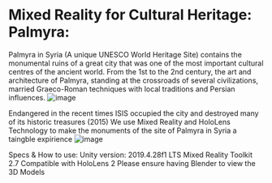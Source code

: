 # Mixed Reality for Cultural Heritage: Palmyra:

Palmyra in Syria (A unique UNESCO World Heritage Site) contains the monumental ruins of a great city that was one of the most important cultural centres of the ancient world. From the 1st to the 2nd century, the art and architecture of Palmyra, standing at the crossroads of several civilizations, married Graeco-Roman techniques with local traditions and Persian influences.
![image](https://user-images.githubusercontent.com/43517319/130322422-fb871fca-614b-4857-95b5-bebab340acc0.png)

Endangered in the recent times
ISIS occupied the city and destroyed many of its historic treasures (2015)
We use Mixed Reality and HoloLens Technology to make the monuments of the site of Palmyra in Syria a taingble expirience
![image](https://user-images.githubusercontent.com/43517319/130322436-ef19ba5a-4d9b-40b0-8bd1-4defb8ed06e4.png)

Specs & How to use:
Unity version: 2019.4.28f1 LTS
Mixed Reality Toolkit 2.7 
Compatible with HoloLens 2
Please ensure having Blender to view the 3D Models
